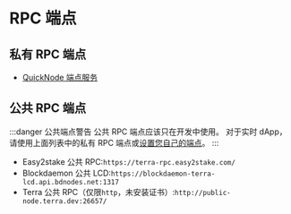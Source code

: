 # RPC 端点

## 私有 RPC 端点

- [QuickNode 端点服务](https://www.quicknode.com/)

## 公共 RPC 端点

:::danger 公共端点警告
公共 RPC 端点应该只在开发中使用。 对于实时 dApp，请使用上面列表中的私有 RPC 端点或[设置您自己的端点](/zh/How-to/Run-a-full-Terra-node/Hardware-requirements.md)。
:::

- Easy2stake 公共 RPC:`https://terra-rpc.easy2stake.com/`
- Blockdaemon 公共 LCD:`https://blockdaemon-terra-lcd.api.bdnodes.net:1317`
- Terra 公共 RPC（仅限`http`，未安装证书）:`http://public-node.terra.dev:26657/` 